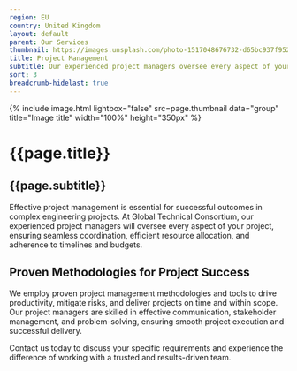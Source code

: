 ```yaml
---
region: EU
country: United Kingdom
layout: default
parent: Our Services
thumbnail: https://images.unsplash.com/photo-1517048676732-d65bc937f952?ixlib=rb-4.0.3&ixid=M3wxMjA3fDB8MHxwaG90by1wYWdlfHx8fGVufDB8fHx8fA%3D%3D&auto=format&fit=crop&w=2070&q=80
title: Project Management
subtitle: Our experienced project managers oversee every aspect of your project, ensuring seamless coordination, adherence to timelines, and effective resource allocation.
sort: 3
breadcrumb-hidelast: true
---
```


{% include image.html lightbox="false" src=page.thumbnail data="group" title="Image title" width="100%" height="350px" %}

# {{page.title}}

## {{page.subtitle}}

Effective project management is essential for successful outcomes in complex engineering projects. At Global Technical Consortium, our experienced project managers will oversee every aspect of your project, ensuring seamless coordination, efficient resource allocation, and adherence to timelines and budgets.

## Proven Methodologies for Project Success

We employ proven project management methodologies and tools to drive productivity, mitigate risks, and deliver projects on time and within scope. Our project managers are skilled in effective communication, stakeholder management, and problem-solving, ensuring smooth project execution and successful delivery.

Contact us today to discuss your specific requirements and experience the difference of working with a trusted and results-driven team.

